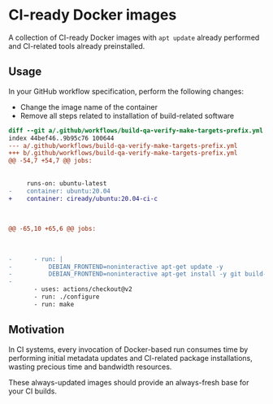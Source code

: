 # CI-ready Docker images

A collection of CI-ready Docker images with `apt update` already performed and
CI-related tools already preinstalled.



## Usage

In your GitHub workflow specification, perform the following changes:
- Change the image name of the container
- Remove all steps related to installation of build-related software
```diff
diff --git a/.github/workflows/build-qa-verify-make-targets-prefix.yml b/.github/workflows/build-qa-verify-make-targets-prefix.yml
index 44bef46..9b95c76 100644
--- a/.github/workflows/build-qa-verify-make-targets-prefix.yml
+++ b/.github/workflows/build-qa-verify-make-targets-prefix.yml
@@ -54,7 +54,7 @@ jobs:
 
 
     runs-on: ubuntu-latest
-    container: ubuntu:20.04
+    container: ciready/ubuntu:20.04-ci-c
 
 
 
@@ -65,10 +65,6 @@ jobs:
 
 
 
-      - run: |
-          DEBIAN_FRONTEND=noninteractive apt-get update -y
-          DEBIAN_FRONTEND=noninteractive apt-get install -y git build-essential [...]
-
       - uses: actions/checkout@v2
       - run: ./configure
       - run: make
```



## Motivation

In CI systems, every invocation of Docker-based run consumes time by performing
initial metadata updates and CI-related package installations, wasting precious
time and bandwidth resources.

These always-updated images should provide an always-fresh base for your CI builds.

